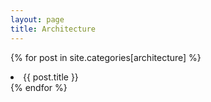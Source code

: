 ```yaml
---
layout: page
title: Architecture
---
```

{% for post in site.categories[architecture] %}
    <li>{{ post.title }}</li>
{% endfor %}

